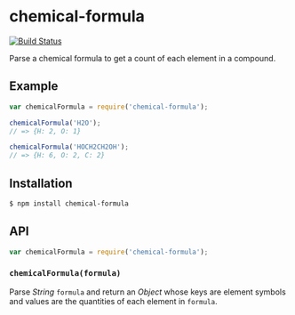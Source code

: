 # chemical-formula

[![Build Status](https://img.shields.io/travis/KenanY/chemical-formula.svg)](https://travis-ci.org/KenanY/chemical-formula)

Parse a chemical formula to get a count of each element in a compound.

## Example

``` javascript
var chemicalFormula = require('chemical-formula');

chemicalFormula('H2O');
// => {H: 2, O: 1}

chemicalFormula('HOCH2CH2OH');
// => {H: 6, O: 2, C: 2}
```

## Installation

``` bash
$ npm install chemical-formula
```

## API

``` javascript
var chemicalFormula = require('chemical-formula');
```

### `chemicalFormula(formula)`

Parse _String_ `formula` and return an _Object_ whose keys are element symbols
and values are the quantities of each element in `formula`.